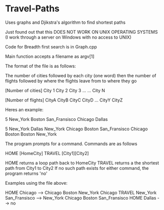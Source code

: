 # Travel-Paths
Uses graphs and Djikstra's algorithm to find shortest paths 

Just found out that this DOES NOT WORK ON UNIX OPERATING SYSTEMS (I work through a server on Windows with no access to UNIX)

Code for Breadth first search is in Graph.cpp

Main function accepts a filename as argv[1]

The format of the file is as follows:

The number of cities followed by each city (one word) then the number of flights followed by where the flights leave from to where they go

[Number of cities]
City 1
City 2
City 3
...
...
City N

[Number of flights]
CityA CityB
CityC CityD
...
CityY CityZ

Heres an example:

5
New_York
Boston
San_Fransisco
Chicago
Dallas

5
New_York Dallas
New_York Chicago
Boston San_Fransisco
Chicago Boston
Boston New_York

The program prompts for a command. Commands are as follows

HOME [HomeCity]
TRAVEL [City1][City2]

HOME returns a loop path back to HomeCity
TRAVEL returns a the shortest path from City1 to City2
If no such path exists for either command, the program returns 'no'

Examples using the file above:

HOME Chicago --> Chicago Boston New_York Chicago
TRAVEL New_York San_Fransisco --> New_York Chicago Boston San_Fransisco
HOME Dallas --> no
